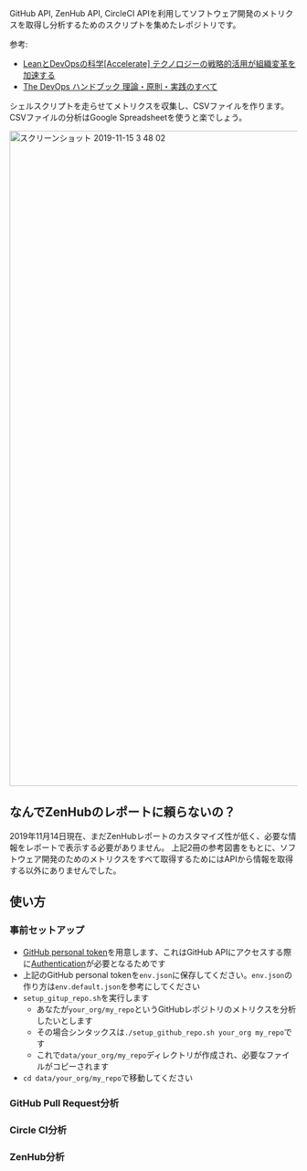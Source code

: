 GitHub API, ZenHub API, CircleCI APIを利用してソフトウェア開発のメトリクスを取得し分析するためのスクリプトを集めたレポジトリです。

参考: 
- [LeanとDevOpsの科学[Accelerate] テクノロジーの戦略的活用が組織変革を加速する](https://amzn.to/2OdL803)
- [The DevOps ハンドブック 理論・原則・実践のすべて](https://amzn.to/374Fq9t)

シェルスクリプトを走らせてメトリクスを収集し、CSVファイルを作ります。CSVファイルの分析はGoogle Spreadsheetを使うと楽でしょう。

<img width="1147" alt="スクリーンショット 2019-11-15 3 48 02" src="https://user-images.githubusercontent.com/7414320/68886566-cf06c580-075a-11ea-83c5-d1df3c20fa39.png">

## なんでZenHubのレポートに頼らないの？

2019年11月14日現在、まだZenHubレポートのカスタマイズ性が低く、必要な情報をレポートで表示する必要がありません。
上記2冊の参考図書をもとに、ソフトウェア開発のためのメトリクスをすべて取得するためにはAPIから情報を取得する以外にありませんでした。

## 使い方

### 事前セットアップ

- [GitHub personal token](https://help.github.com/en/github/authenticating-to-github/creating-a-personal-access-token-for-the-command-line)を用意します、これはGitHub APIにアクセスする際に[Authentication](https://developer.github.com/v3/#authentication)が必要となるためです
- 上記のGitHub personal tokenを`env.json`に保存してください。`env.json`の作り方は`env.default.json`を参考にしてください
- `setup_gitup_repo.sh`を実行します
  - あなたが`your_org/my_repo`というGitHubレポジトリのメトリクスを分析したいとします
  - その場合シンタックスは`./setup_github_repo.sh your_org my_repo`です
  - これで`data/your_org/my_repo`ディレクトリが作成され、必要なファイルがコピーされます
- `cd data/your_org/my_repo`で移動してください

### GitHub Pull Request分析

### Circle CI分析

### ZenHub分析
